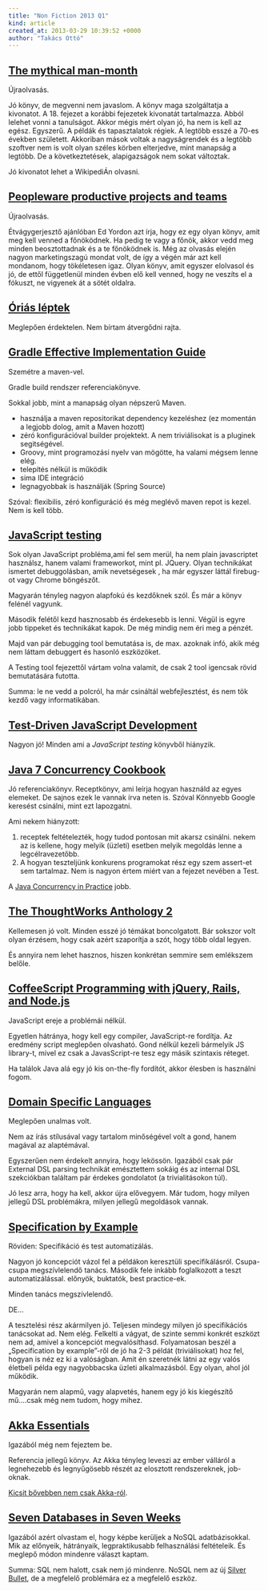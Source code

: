 ```yaml
---
title: "Non Fiction 2013 Q1"
kind: article
created_at: 2013-03-29 10:39:52 +0000
author: "Takács Ottó"
---
```

## [The mythical man-month](http://moly.hu/konyvek/frederick-p-brooks-the-mythical-man-month)

Újraolvasás.

Jó könyv, de megvenni nem javaslom. A könyv maga szolgáltatja a kivonatot. A 18. fejezet a korábbi fejezetek kivonatát tartalmazza. Abból lelehet vonni a tanulságot. Akkor mégis mért olyan jó, ha nem is kell az egész. Egyszerű. A példák és tapasztalatok régiek. A legtöbb esszé a 70-es években született. Akkoriban mások voltak a nagyságrendek és a legtöbb szoftver nem is volt olyan széles körben elterjedve, mint manapság a legtöbb. De a következtetések, alapigazságok nem sokat változtak.

Jó kivonatot lehet a WikipediÁn olvasni.

## [Peopleware productive projects and teams](http://moly.hu/konyvek/tom-demarco-timothy-lister-peopleware-productive-projects-and-teams)

Újraolvasás.

Étvágygerjesztő ajánlóban Ed Yordon azt írja, hogy ez egy olyan könyv, amit meg kell venned a főnöködnek. Ha pedig te vagy a főnök, akkor vedd meg minden beosztottadnak és a te főnöködnek is. Még az olvasás elején nagyon marketingszagú mondat volt, de így a végén már azt kell mondanom, hogy tökéletesen igaz. Olyan könyv, amit egyszer elolvasol és jó, de ettől függetlenül minden évben elő kell venned, hogy ne veszíts el a fókuszt, ne vigyenek át a sötét oldalra.

## [Óriás léptek](http://moly.hu/konyvek/anthony-robbins-orias-leptek)

Meglepően érdektelen. Nem bírtam átvergődni rajta.

## [Gradle Effective Implementation Guide](http://moly.hu/konyvek/hubert-klein-ikkink-gradle-effective-implementation-guide)

Szemétre a maven-vel.

Gradle build rendszer referenciakönyve. 

Sokkal jobb, mint a manapság olyan népszerű Maven. 

- használja a maven repositorikat dependency kezeléshez (ez momentán a legjobb dolog, amit a Maven hozott)
- zéró konfigurációval builder projektekt. A nem triviálisokat is a pluginek segitségével. 
- Groovy, mint programozási nyelv van mögötte, ha valami mégsem lenne elég.
- telepítés nélkül is működik 
- sima IDE integráció
- legnagyobbak is használják (Spring Source)

Szóval: flexibilis, zéró konfiguráció és még meglévő maven repot is kezel. Nem is kell több.

## [JavaScript testing](http://moly.hu/konyvek/liang-yuxian-eugene-javascript-testing)

Sok olyan JavaScript probléma,ami fel sem merül, ha nem plain javascriptet használsz, hanem valami frameworkot, mint pl. JQuery. 
Olyan technikákat ismertet debuggolásban, amik nevetségesek , ha már egyszer láttál firebug-ot vagy Chrome böngészőt.

Magyarán tényleg nagyon alapfokú és kezdőknek szól. 
És már a könyv felénél vagyunk.

Második felétől kezd hasznosabb és érdekesebb is lenni. Végül is egyre jobb tippeket és technikákat kapok. De még mindig nem éri meg a pénzét.

Majd van pár debugging tool bemutatása is, de max. azoknak infó, akik még nem láttam debuggert és hasonló eszközöket.

A Testing tool fejezettől vártam volna valamit, de csak 2 tool igencsak rövid bemutatására futotta.

Summa: le ne vedd a polcról, ha már csináltál webfejlesztést, és nem tök kezdő vagy informatikában.


## [Test-Driven JavaScript Development](http://moly.hu/konyvek/christian-johansen-test-driven-javascript-development)

Nagyon jó! Minden ami a _JavaScript testing_ könyvből hiányzik.

## [Java 7 Concurrency Cookbook ](http://moly.hu/konyvek/javier-fernandez-gonzalez-java-7-concurrency-cookbook)

Jó referenciakönyv. 
Receptkönyv, ami leírja hogyan használd az egyes elemeket. De sajnos ezek le vannak írva neten is. Szóval Könnyebb Google keresést csinálni, mint ezt lapozgatni.

Ami nekem hiányzott: 
1. receptek feltételezték, hogy tudod pontosan mit akarsz csinálni. nekem az is kellene, hogy melyik (üzleti) esetben melyik megoldás lenne a legcélravezetőbb. 
2. A hogyan teszteljünk konkurens programokat rész egy szem assert-et sem tartalmaz. Nem is nagyon értem miért van a fejezet nevében a Test.

A [Java Concurrency in Practice](http://moly.hu/konyvek/brian-goetz-tim-peierls-joshua-bloch-joseph-bowbeer-david-holmes-doug-lea-java-concurrency-in-practice) jobb.

## [The ThoughtWorks Anthology 2](http://moly.hu/konyvek/the-thoughtworks-anthology-2)

Kellemesen jó volt. Minden esszé jó témákat boncolgatott. Bár sokszor volt olyan érzésem, hogy csak azért szaporítja a szót, hogy több oldal legyen.

És annyira nem lehet hasznos, hiszen konkrétan semmire sem emlékszem belőle.

## [CoffeeScript Programming with jQuery, Rails, and Node.js](http://moly.hu/konyvek/michael-erasmus-coffeescript-programming-with-jquery-rails-and-node-js)

JavaScript ereje a problémái nélkül.

Egyetlen hátránya, hogy kell egy compiler, JavaScript-re fordítja. Az eredmény script meglepően olvasható. Gond nélkül kezeli bármelyik JS library-t, mivel ez csak a JavasScript-re tesz egy másik szintaxis réteget. 

Ha találok Java alá egy jó kis on-the-fly fordítót, akkor élesben is használni fogom.

## [Domain Specific Languages](http://moly.hu/konyvek/martin-fowler-domain-specific-languages)

Meglepően unalmas volt.

Nem az írás stílusával vagy tartalom minőségével volt a gond, hanem magával az alaptémával.

Egyszerűen nem érdekelt annyira, hogy lekössön. 
Igazából csak pár External DSL parsing technikát emésztettem sokáig és az internal DSL szekciókban találtam pár érdekes gondolatot (a trivialitásokon túl). 

Jó lesz arra, hogy ha kell, akkor újra elővegyem. Már tudom, hogy milyen jellegű DSL problémákra, milyen jellegű megoldások vannak.

## [Specification by Example](http://moly.hu/konyvek/gojko-adzic-specification-by-example)

Röviden: Specifikáció és test automatizálás.

Nagyon jó koncepciót vázol fel a példákon keresztüli specifikálásról. Csupa-csupa megszívlelendő tanács. Második fele inkább foglalkozott a teszt automatizálással. előnyök, buktatók, best practice-ek.

Minden tanács megszívlelendő.

DE…

A tesztelési rész akármilyen jó. Teljesen mindegy milyen jó specifikációs tanácsokat ad. Nem elég. Felkelti a vágyat, de szinte semmi konkrét eszközt nem ad, amivel a koncepciót megvalósíthasd. Folyamatosan beszél a „Specification by example”-ről de jó ha 2-3 példát (triviálisokat) hoz fel, hogyan is néz ez ki a valóságban. Amit én szeretnék látni az egy valós életbeli példa egy nagyobbacska üzleti alkalmazásból. Egy olyan, ahol jól működik.

Magyarán nem alapmű, vagy alapvetés, hanem egy jó kis kiegészítő mű….csak még nem tudom, hogy mihez.

## [Akka Essentials](http://moly.hu/konyvek/munish-k-gupta-akka-essentials)

Igazából még nem fejeztem be. 

Referencia jellegű könyv. Az Akka tényleg leveszi az ember válláról a legnehezebb és legnyűgösebb részét az elosztott rendszereknek, job-oknak. 

[Kicsit bővebben nem csak Akka-ról](http://gadget.greenformatics.hu/typesafe-stack-20).

## [Seven Databases in Seven Weeks](http://moly.hu/konyvek/eric-redmond-jim-r-wilson-seven-databases-in-seven-weeks)

Igazából azért olvastam el, hogy képbe kerüljek a NoSQL adatbázisokkal. Mik az előnyeik, hátrányaik, legpraktikusabb felhasználási feltételeik. 
És meglepő módon mindenre választ kaptam. 

Summa: SQL nem halott, csak nem jó mindenre. NoSQL nem az új [Silver Bullet](http://en.wikipedia.org/wiki/No_Silver_Bullet), de a megfelelő problémára ez a megfelelő eszköz. 


<div class='old-comments'></div>